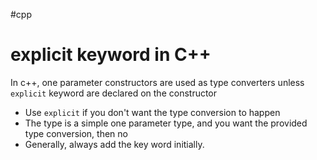 #cpp

# explicit keyword in C++
In c++, one parameter constructors are used as type converters unless `explicit` keyword are declared on the constructor

- Use `explicit` if you don't want the type conversion to happen
- The type is a simple one parameter type, and you want the provided type conversion, then no
- Generally, always add the key word initially.
